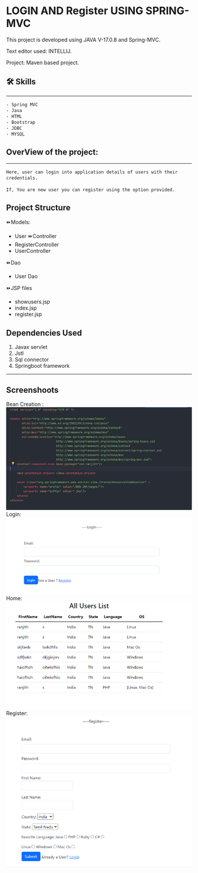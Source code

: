 
# LOGIN AND Register USING SPRING-MVC
This project is developed using JAVA V-17.0.8 and Spring-MVC.

Text editor used: INTELLIJ.

Project: Maven based project.
## 🛠 Skills
------------      
    - Spring MVC
    - Java
    - HTML
    - Bootstrap
    - JDBC
    - MYSQL
## OverView of the project:
---------------------------
    Here, user can login into application details of users with their credentials.
    
    If, You are new user you can register using the option provided.
## Project Structure
⏩Models:
   - User
⏩Controller
   - RegisterController
   - UserController
   
⏩Dao
   - User Dao

⏩JSP files
   - showusers.jsp
   - index.jsp 
   - register.jsp
## Dependencies Used
1. Javax servlet
2. Jstl
3. Sql connector
4. Springboot framework
---------------------------------
## Screenshoots
Bean Creation :
<img src="ss/bean.png">
Login:
<img src="ss/login.png">
Home:
<img src="ss/home.png">
Register:
<img src="ss/reg.png">
 
